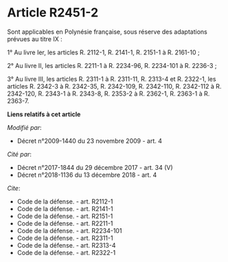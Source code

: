 # Article R2451-2

Sont applicables en Polynésie française, sous réserve des adaptations prévues au titre IX : 

1° Au livre Ier, les articles R. 2112-1, R. 2141-1, R. 2151-1 à R. 2161-10 ; 

2° Au livre II, les articles R. 2211-1 à R. 2234-96, R. 2234-101 à R. 2236-3 ; 

3° Au livre III, les articles R. 2311-1 à R. 2311-11, R. 2313-4 et R. 2322-1, les articles R. 2342-3 à R. 2342-35, R.
2342-109, R. 2342-110, R. 2342-112 à R. 2342-120, R. 2343-1 à R. 2343-8, R. 2353-2 à R. 2362-1, R. 2363-1 à R. 2363-7.

**Liens relatifs à cet article**

_Modifié par_:

  - Décret n°2009-1440 du 23 novembre 2009 - art. 4

_Cité par_:

  - Décret n°2017-1844 du 29 décembre 2017 - art. 34 (V)
  - Décret n°2018-1136 du 13 décembre 2018 - art. 4

_Cite_:

  - Code de la défense. - art. R2112-1
  - Code de la défense. - art. R2141-1
  - Code de la défense. - art. R2151-1
  - Code de la défense. - art. R2211-1
  - Code de la défense. - art. R2234-101
  - Code de la défense. - art. R2311-1
  - Code de la défense. - art. R2313-4
  - Code de la défense. - art. R2322-1
